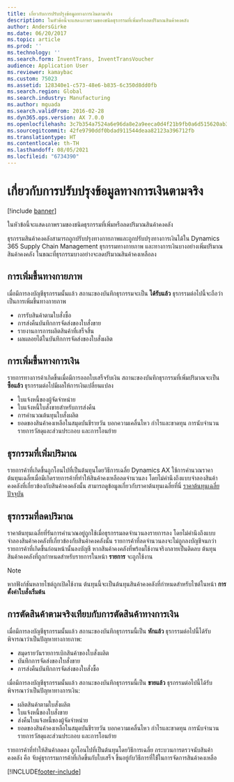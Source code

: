 ```yaml
---
title: เกี่ยวกับการปรับปรุงข้อมูลทางการเงินตามจริง
description: ในหัวข้อนี้จะแสดงภาพรวมของชนิดธุรกรรมที่เพิ่มหรือลดปริมาณสินค้าคงคลัง
author: AndersGirke
ms.date: 06/20/2017
ms.topic: article
ms.prod: ''
ms.technology: ''
ms.search.form: InventTrans, InventTransVoucher
audience: Application User
ms.reviewer: kamaybac
ms.custom: 75023
ms.assetid: 128340e1-c573-48e6-b835-6c350d8dd0fb
ms.search.region: Global
ms.search.industry: Manufacturing
ms.author: mguada
ms.search.validFrom: 2016-02-28
ms.dyn365.ops.version: AX 7.0.0
ms.openlocfilehash: 3c7b354a7524a6e96da8e2a9eeca0d4f21b9fb0a6d515620ab3fe446425af17c
ms.sourcegitcommit: 42fe9790ddf0bdad911544deaa82123a396712fb
ms.translationtype: HT
ms.contentlocale: th-TH
ms.lasthandoff: 08/05/2021
ms.locfileid: "6734390"
---
```

# <a name="physical-and-financial-updates"></a>เกี่ยวกับการปรับปรุงข้อมูลทางการเงินตามจริง

[!include [banner](../includes/banner.md)]

ในหัวข้อนี้จะแสดงภาพรวมของชนิดธุรกรรมที่เพิ่มหรือลดปริมาณสินค้าคงคลัง 

ธุรกรรมสินค้าคงคลังสามารถถูกปรับปรุงทางกายภาพและถูกปรับปรุงทางการเงินได้ใน Dynamics 365 Supply Chain Management ธุรกรรมทางกายภาพ และทางการเงินบางอย่างเพิ่มปริมาณสินค้าคงคลัง ในขณะที่ธุรกรรมบางอย่างจะลดปริมาณสินค้าคงเหลือลง

## <a name="physical-increases"></a>การเพิ่มขึ้นทางกายภาพ
เมื่อมีการลงบัญชีธุรกรรมนั้นแล้ว สถานะของบันทึกธุรกรรมจะเป็น **ได้รับแล้ว** ธุรกรรมต่อไปนี้จะถือว่าเป็นการเพิ่มขึ้นทางกายภาพ

-   การรับสินค้าตามใบสั่งซื้อ
-   การส่งคืนบันทึกการจัดส่งของใบสั่งขาย
-   รายงานการการผลิตสินค้าที่เสร็จสิ้น
-   ผลผลอยได้ในบันทึกการจัดส่งของใบสั่งผลิต

## <a name="financial-increases"></a>การเพิ่มขึ้นทางการเงิน
รายการทางการค้าเกิดขึ้นเมื่อมีการออกใบเสร็จรับเงิน สถานะของบันทึกธุรกรรมที่เพิ่มปริมาณจะเป็น **ซื้อแล้ว** ธุรกรรมต่อไปมีผลให้การเงินเปลี่ยนแปลง

-   ใบแจ้งหนี้ของผู้จัดจำหน่าย
-   ใบแจ้งหนี้ใบสั่งขายสำหรับการส่งคืน
-   การคำนวณต้นทุนใบสั่งผลิต
-   ยอดของสินค้าคงเหลือในสมุดบันชีรายวัน บอกความเคลื่นไหว กำไรและขาดทุน การนับจำนวน รายการวัสดุและส่วนประกอบ   และการโอนย้าย

## <a name="transactions-that-increase-quantity"></a>ธุรกรรมที่เพิ่มปริมาณ
รายการค้าที่เกิดขึ้นถูกโอนไปที่เป็นต้นทุนโดยวิธีการเฉลี่ย Dynamics AX ใช้การคำนวณราคาต้นทุนเฉลี่ยเมื่อมีเกิดรายการค้าที่ทำให้สินค้าคงเหลือลดจำนวนลง โดยไม่คำนึงถึงแบบจำลองสินค้าคงคลังที่เกี่ยวข้องกับสินค้าคงคลังนั้น สามารถดูข้อมูลเกี่ยวกับราคาต้นทุนเฉลี่ยที่นี่ [ราคาต้นทุนเฉลี่ยปัจจุบัน](running-average-cost-price.md)

## <a name="transactions-that-decrease-quantity"></a>ธุรกรรมที่ลดปริมาณ
ราคาต้นทุนเฉลี่ยที่รันการคำนวณอยู่ถูกใช้เมื่อธุรกรรมลดจำนวนลงรายการลง โดยไม่คำนึงถึงแบบจำลองสินค้าคงคลังที่เกี่ยวข้องกับสินค้าคงคลังนั้น รายการค้าที่ลดจำนวนลงจะไม่ถูกลงบัญชีจนกว่ารายการค้าที่เกิดขึ้นก่อนหน้านั้นลงบัญชี หากสินค้าคงคลังที่พร้อมใช้งานจริงกลายเป็นติดลบ ต้นทุนสินค้าคงคลังที่ถูกกำหนดสำหรับรายการในหน้า **รายการ** จะถูกใช้งาน 

> [!NOTE]
> หากฟังก์ชันหลายไซต์ถูกเปิดใช้งาน ต้นทุนนี้จะเป็นต้นทุนสินค้าคงคลังที่กำหนดสำหรับไซต์ในหน้า **การตั้งค่าใบสั่งเริ่มต้น**

## <a name="physical-issues-vs-financial-issues"></a>การตัดสินค้าตามจริงเทียบกับการตัดสินค้าทางการเงิน
เมื่อมีการลงบัญชีธุรกรรมนั้นแล้ว สถานะของบันทึกธุรกรรมนี้เป็น **หักแล้ว** ธุรกรรมต่อไปนี้ได้รับพิจารณาว่าเป็นปัญหาทางกายภาพ:

-   สมุดรายวันรายการเบิกสินค้าของใบสั่งผลิต
-   บันทึกการจัดส่งของใบสั่งขาย
-   การส่งคืนบันทึกการจัดส่งของใบสั่งซื้อ

เมื่อมีการลงบัญชีธุรกรรมนั้นแล้ว สถานะของบันทึกธุรกรรมนี้เป็น **ขายแล้ว** ธุรกรรมต่อไปนี้ได้รับพิจารณาว่าเป็นปัญหาทางการเงิน:

-   ผลิตสินค้าตามใบสั่งผลิต
-   ใบแจ้งหนี้ของใบสั่งขาย
-   ส่งคืนใบแจ้งหนี้ของผู้จัดจำหน่าย
-   ยอดของสินค้าคงเหลือในสมุดบันชีรายวัน บอกความเคลื่นไหว กำไรและขาดทุน การนับจำนวน รายการวัสดุและส่วนประกอบ   และการโอนย้าย

รายการค้าที่ทำให้สินค้าลดลง ถูกโอนไปที่เป็นต้นทุนโดยวิธีการเฉลี่ย กระบวนการตรวจนับสินค้าคงคลัง คือ จับคู่ธุรกรรมการค้าที่เกิดขึ้นกับใบเสร็จ ขึ้นอยู่กับวิธีการที่ใช่้ในการจัดการสินค้าคงเหลือ


[!INCLUDE[footer-include](../../includes/footer-banner.md)]